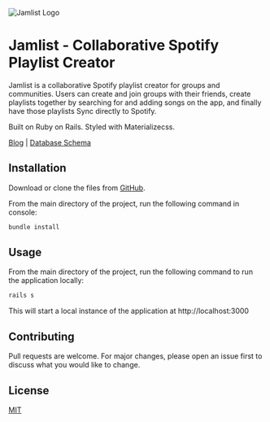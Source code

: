 ![Jamlist Logo](../media/jamlist_logo_400x400.png?raw=true)

# Jamlist - Collaborative Spotify Playlist Creator

Jamlist is a collaborative Spotify playlist creator for groups and communities. Users can create and join groups with their friends, create playlists together by searching for and adding songs on the app, and finally have those playlists Sync directly to Spotify.

Built on Ruby on Rails. Styled with Materializecss.

[Blog](https://medium.com/@jesse.gan/flatiron-blog-4-exploring-the-magic-of-rails-and-activerecord-6000f17d084b) | [Database Schema](https://lucid.app/invitations/accept/7d44ec59-bc1e-450f-a0fd-8f8b1244f1c4)

## Installation

Download or clone the files from [GitHub](https://github.com/jessegan/jamlist).

From the main directory of the project, run the following command in console:
```bash
bundle install
```

## Usage

From the main directory of the project, run the following command to run the application locally:
```bash
rails s
```

This will start a local instance of the application at http://localhost:3000

## Contributing
Pull requests are welcome. For major changes, please open an issue first to discuss what you would like to change.

## License
[MIT](https://choosealicense.com/licenses/mit/)
